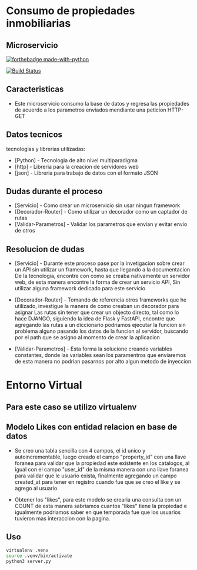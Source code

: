 # Consumo de propiedades inmobiliarias
## Microservicio

[![forthebadge made-with-python](http://ForTheBadge.com/images/badges/made-with-python.svg)](https://www.python.org/)

[![Build Status](https://img.shields.io/badge/build-develop-blue.svg)](https://shields.io/)


## Caracteristicas
- Este microservicio consumo la base de datos y regresa las propiedades de acuerdo a los parametros enviados mendiante una peticion HTTP-GET


## Datos tecnicos
tecnologias y librerias utilizadas:

- [Python] - Tecnologia de alto nivel multiparadigma
- [http] - Libreria para la creacion de servidores web
- [json] - Libreria para trabajo de datos con el formato JSON

## Dudas durante el proceso

- [Servicio] - Como crear un microservicio sin usar ningun framework
- [Decorador-Router] - Como utilizar un decorador como un captador de rutas
- [Validar-Parametros] - Validar los parametros que envian y evitar envio de otros


## Resolucion de dudas
- [Servicio] - Durante este proceso pase por la invetigacion sobre crear un API sin utilizar un framework, hasta que llegando a la documentacion
De la tecnologia, encontre con como se creaba nativamente un servidor web, de esta manera encontre la forma de crear un servicio API, 
Sin utilizar alguna framework dedicado para este servicio

- [Decorador-Router] - Tomando de referencia otros frameworks que he utilizado, investigue la manera de como creaban un decorador para asignar
Las rutas sin tener que crear un objecto directo, tal como lo hace DJANGO, siguiendo la idea de Flask y FastAPI, encontre que agregando las rutas a un 
diccionario podriamos ejecutar la funcion sin problema alguno pasando los datos de la funcion al servidor, buscando por el path que se asigno
al momento de crear la aplicacion

- [Validar-Parametros] - Esta forma la solucione creando variables constantes, donde las variables sean los paramentros que enviaremos
de esta manera no podrian pasarnos por alto algun metodo de inyeccion


# Entorno Virtual
## Para este caso se utilizo virtualenv

## Modelo Likes con entidad relacion en base de datos
- Se creo una tabla sencilla con 4 campos, el id unico y autoincrementable, luego creado el campo "property_id" con una llave foranea para validar que la propiedad este existente en los catalogos, al igual con el campo "user_id" de la misma manera con una llave foranea para validar que le usuario exista, finalmente agregando un campo created_at para tener en registro cuando fue que se creo el like y se agrego al usuario

- Obtener los "likes", para este modelo se crearia una consulta con un COUNT de esta manera sabriamos cuantos "likes" tiene la propiedad e igualmente podriamos saber en que temporada fue que los usuarios tuvieron mas interaccion con la pagina.
## Uso 
```sh
virtualenv .venv
source .venv/bin/activate
python3 server.py
```

